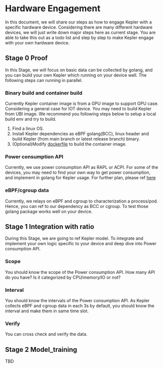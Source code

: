 # Hardware Engagement

In this document, we will share our steps as how to engage Kepler with a specific hardware device.
Considering there are many different hardware devices, we will just write down major steps here as current stage.
You are able to take this out as a todo list and step by step to make Kepler engage with your own hardware device.

## Stage 0 Proof

In this Stage, we will focus on basic data can be collected by golang, and you can build your own Kepler which running on your device well.
The following steps can running in parallel.

### Binary build and container build

Currently Kepler container image is from a GPU image to support GPU case. Considering a general case for IOT device.
You may need to build Kepler from UBI image. We recommend you following steps below to setup a local build env and try to build.

1. Find a linux OS.
1. Install Kepler dependencies as eBPF golang(BCC), linux header and build Kepler (from main branch or latest release branch) binary.
1. (Optional)Modify [dockerfile](https://github.com/sustainable-computing-io/kepler/tree/main/build) to build the container image.

### Power consumption API

Currently, we use power consumption API as RAPL or ACPI.
For some of the devices, you may need to find your own way to get power consumption, and implement in golang for Kepler usage.
For further plan, please ref [here](https://github.com/sustainable-computing-io/kepler/issues/644)

### eBPF/cgroup data

Currently, we relays on eBPF and cgroup to characterization a process/pod. Hence, you can ref to our dependency as BCC or cgroup. To test those golang package works well on your device.

## Stage 1 Integration with ratio

During this Stage, we are going to ref Kepler model. To integrate and implement your own logic specific to your device and deep dive into Power consumption API.

### Scope

You should know the scope of the Power consumption API. How many API do you have? Is it categorized by CPU/memory/IO or not?

### Interval

You should know the intervals of the Power consumption API.
As Kepler collects eBPF and cgroup data in each 3s by default, you should know the interval and make them in same time slot.

### Verify

You can cross check and verify the data.

## Stage 2 Model_training

TBD
